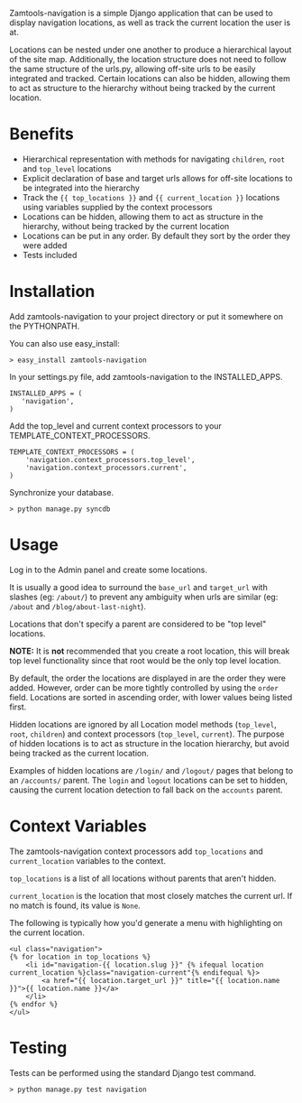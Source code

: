 Zamtools-navigation is a simple Django application that can be used to display navigation locations, as well as track the current location the user is at.

Locations can be nested under one another to produce a hierarchical layout of the site map.  Additionally, the location structure does not need to follow the same structure of the urls.py, allowing off-site urls to be easily integrated and tracked.  Certain locations can also be hidden, allowing them to act as structure to the hierarchy without being tracked by the current location.

# Benefits #

  * Hierarchical representation with methods for navigating `children`, `root` and `top_level` locations
  * Explicit declaration of base and target urls allows for off-site locations to be integrated into the hierarchy
  * Track the `{{ top_locations }}` and `{{ current_location }}` locations using variables supplied by the context processors
  * Locations can be hidden, allowing them to act as structure in the hierarchy, without being tracked by the current location
  * Locations can be put in any order.  By default they sort by the order they were added
  * Tests included

# Installation #

Add zamtools-navigation to your project directory or put it somewhere on the PYTHONPATH.

You can also use easy\_install:

```
> easy_install zamtools-navigation
```

In your settings.py file, add zamtools-navigation to the INSTALLED\_APPS.

```
INSTALLED_APPS = (
   'navigation',
)
```

Add the top\_level and current context processors to your TEMPLATE\_CONTEXT\_PROCESSORS.

```
TEMPLATE_CONTEXT_PROCESSORS = (
    'navigation.context_processors.top_level',
    'navigation.context_processors.current',
)
```

Synchronize your database.

```
> python manage.py syncdb
```

# Usage #

Log in to the Admin panel and create some locations.

It is usually a good idea to surround the `base_url` and `target_url` with slashes (eg: `/about/`) to prevent any ambiguity when urls are similar (eg: `/about` and `/blog/about-last-night`).

Locations that don't specify a parent are considered to be "top level" locations.

**NOTE:** It is **not** recommended that you create a root location, this will break top level functionality since that root would be the only top level location.

By default, the order the locations are displayed in are the order they were added.  However, order can be more tightly controlled by using the `order` field.  Locations are sorted in ascending order, with lower values being listed first.

Hidden locations are ignored by all Location model methods (`top_level`, `root`, `children`) and context processors (`top_level`, `current`).  The purpose of hidden locations is to act as structure in the location hierarchy, but avoid being tracked as the current location.

Examples of hidden locations are `/login/` and `/logout/` pages that belong to an `/accounts/` parent.  The `login` and `logout` locations can be set to hidden, causing the current location detection to fall back on the `accounts` parent.

# Context Variables #

The zamtools-navigation context processors add `top_locations` and `current_location` variables to the context.

`top_locations` is a list of all locations without parents that aren't hidden.

`current_location` is the location that most closely matches the current url.  If no match is found, its value is `None`.

The following is typically how you'd generate a menu with highlighting on the current location.

```
<ul class="navigation">
{% for location in top_locations %}
    <li id="navigation-{{ location.slug }}" {% ifequal location current_location %}class="navigation-current"{% endifequal %}>
        <a href="{{ location.target_url }}" title="{{ location.name }}">{{ location.name }}</a>
    </li>
{% endfor %}
</ul>
```

# Testing #

Tests can be performed using the standard Django test command.

```
> python manage.py test navigation
```